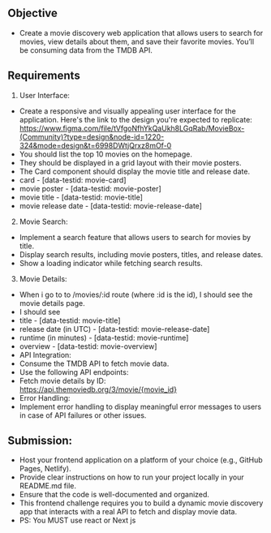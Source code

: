 ## Objective
- Create a movie discovery web application that allows users to search for movies, view details about them, and save their favorite movies. You’ll be consuming data from the TMDB API.


## Requirements

1. User Interface:
- Create a responsive and visually appealing user interface for the application. Here's the link to the design you're expected to replicate: https://www.figma.com/file/tVfgoNfhYkQaUkh8LGqRab/MovieBox-(Community)?type=design&node-id=1220-324&mode=design&t=6998DWtjQrxz8mOf-0
- You should list the top 10 movies on the homepage.
- They should be displayed in a grid layout with their movie posters.
- The Card component should display the movie title and release date.
- card - [data-testid: movie-card]
- movie poster - [data-testid: movie-poster]
- movie title - [data-testid: movie-title]
- movie release date - [data-testid: movie-release-date]

2. Movie Search:
- Implement a search feature that allows users to search for movies by title.
- Display search results, including movie posters, titles, and release dates.
- Show a loading indicator while fetching search results.

3. Movie Details:
- When i go to to /movies/:id route (where :id is the id), I should see the movie details page.
- I should see
- title - [data-testid: movie-title]
- release date (in UTC) - [data-testid: movie-release-date]
- runtime (in minutes) - [data-testid: movie-runtime]
- overview - [data-testid: movie-overview]
- API Integration:
- Consume the TMDB API to fetch movie data.
- Use the following API endpoints:
- Fetch movie details by ID: https://api.themoviedb.org/3/movie/{movie_id}
- Error Handling:
- Implement error handling to display meaningful error messages to users in case of API failures or other issues.

## Submission:
- Host your frontend application on a platform of your choice (e.g., GitHub Pages, Netlify).
- Provide clear instructions on how to run your project locally in your README.md file.
- Ensure that the code is well-documented and organized.
- This frontend challenge requires you to build a dynamic movie discovery app that interacts with a real API to fetch and display movie data.
- PS: You MUST use react or  Next js

